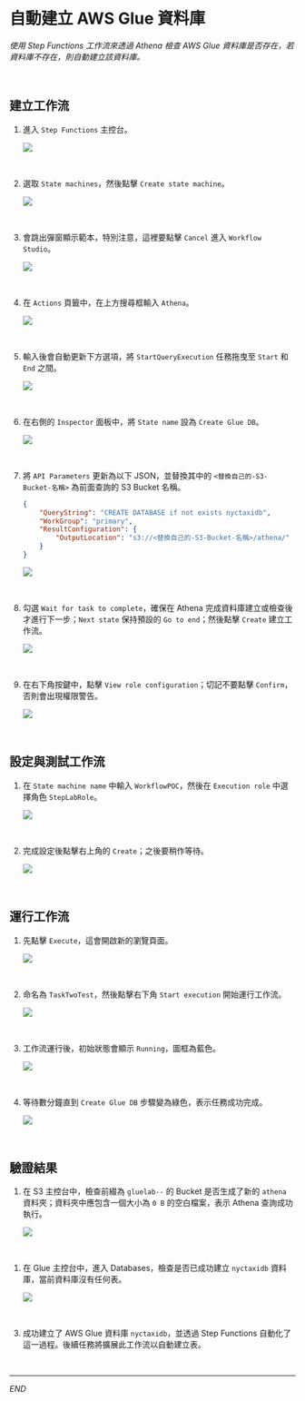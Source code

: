 # 自動建立 AWS Glue 資料庫

_使用 Step Functions 工作流來透過 Athena 檢查 AWS Glue 資料庫是否存在，若資料庫不存在，則自動建立該資料庫。_

<br>

## 建立工作流

1. 進入 `Step Functions` 主控台。

    ![](images/img_23.png)

<br>

2. 選取 `State machines`，然後點擊 `Create state machine`。

    ![](images/img_24.png)

<br>

3. 會跳出彈窗顯示範本，特別注意，這裡要點擊 `Cancel` 進入 `Workflow Studio`。

    ![](images/img_25.png)

<br>

4. 在 `Actions` 頁籤中，在上方搜尋框輸入 `Athena`。

    ![](images/img_26.png)

<br>

5. 輸入後會自動更新下方選項，將 `StartQueryExecution` 任務拖曳至 `Start` 和 `End` 之間。

    ![](images/img_27.png)

<br>

6. 在右側的 `Inspector` 面板中，將 `State name` 設為 `Create Glue DB`。

    ![](images/img_28.png)

<br>

7. 將 `API Parameters` 更新為以下 JSON，並替換其中的 `<替換自己的-S3-Bucket-名稱>` 為前面查詢的 S3 Bucket 名稱。

    ```json
    {
        "QueryString": "CREATE DATABASE if not exists nyctaxidb",
        "WorkGroup": "primary",
        "ResultConfiguration": {
            "OutputLocation": "s3://<替換自己的-S3-Bucket-名稱>/athena/"
        }
    }
    ```

    ![](images/img_29.png)

<br>

8. 勾選 `Wait for task to complete`，確保在 Athena 完成資料庫建立或檢查後才進行下一步；`Next state` 保持預設的 `Go to end`；然後點擊 `Create` 建立工作流。

    ![](images/img_30.png)

<br>

9. 在右下角按鍵中，點擊 `View role configuration`；切記不要點擊 `Confirm`，否則會出現權限警告。

    ![](images/img_31.png)

<br>

## 設定與測試工作流

1. 在 `State machine name` 中輸入 `WorkflowPOC`，然後在 `Execution role` 中選擇角色 `StepLabRole`。

    ![](images/img_32.png)

<br>

2. 完成設定後點擊右上角的 `Create`；之後要稍作等待。

    ![](images/img_33.png)

<br>

## 運行工作流

1. 先點擊 `Execute`，這會開啟新的瀏覽頁面。

    ![](images/img_34.png)

<br>

2. 命名為 `TaskTwoTest`，然後點擊右下角 `Start execution` 開始運行工作流。

    ![](images/img_35.png)

<br>

3. 工作流運行後，初始狀態會顯示 `Running`，圖框為藍色。

    ![](images/img_39.png)

<br>

4. 等待數分鐘直到 `Create Glue DB` 步驟變為綠色，表示任務成功完成。

    ![](images/img_36.png)

<br>

## 驗證結果

1. 在 S3 主控台中，檢查前綴為 `gluelab--` 的 Bucket 是否生成了新的 `athena` 資料夾；資料夾中應包含一個大小為 `0 B` 的空白檔案，表示 Athena 查詢成功執行。

    ![](images/img_37.png)

<br>

1. 在 Glue 主控台中，進入 Databases，檢查是否已成功建立 `nyctaxidb` 資料庫，當前資料庫沒有任何表。

    ![](images/img_38.png)

<br>

3. 成功建立了 AWS Glue 資料庫 `nyctaxidb`，並透過 Step Functions 自動化了這一過程。後續任務將擴展此工作流以自動建立表。

<br>

___

_END_